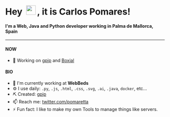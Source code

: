 <h1 title="hehehe"> Hey <img src="https://media.giphy.com/media/hvRJCLFzcasrR4ia7z/giphy.gif" width="30px" style="margin: 0 5px">, it is Carlos Pomares!</h1>

#### I'm a Web, Java and Python developer working in Palma de Mallorca, Spain

---

#### **NOW**

- 🔨 Working on [gpip](https://github.com/pomaretta/gpip) and [Boxial](https://github.com/pomaretta/boxial)

#### **BIO**

- 🏢 I'm currently working at **WebBeds**
- ⚙️ I use daily: `.py`, `.js`, `.html`, `.css`, `.svg`, `.ai`, `.java`, `docker`, etc...
- ⛏ Created: [gpip](https://github.com/pomaretta/gpip)
- 📫 Reach me: [twitter.com/pomaretta](https://twitter.com/pomaretta)
- ⚡️ Fun fact: I like to make my own Tools to manage things like servers.

<!-- **GitHub Metrics** <img src="https://media.giphy.com/media/xUPGcGO8JJLMfEhYis/giphy.gif" width="15px" style="margin: 0 5px">

** **
<img align="center" src="https://github-readme-streak-stats.herokuapp.com/?user=pomaretta&count_private=true&theme=algolia" alt="pomaretta" />
-->
